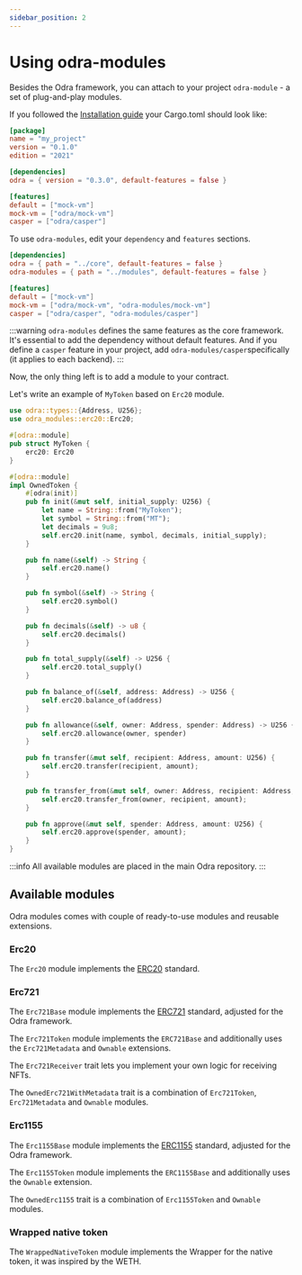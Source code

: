 ```yaml
---
sidebar_position: 2
---
```


# Using odra-modules

Besides the Odra framework, you can attach to your project `odra-module` - a set of plug-and-play modules.

If you followed the [Installation guide](../getting-started/installation.md) your Cargo.toml should look like:

```toml title=Cargo.toml
[package]
name = "my_project"
version = "0.1.0"
edition = "2021"

[dependencies]
odra = { version = "0.3.0", default-features = false }

[features]
default = ["mock-vm"]
mock-vm = ["odra/mock-vm"]
casper = ["odra/casper"]
```

To use `odra-modules`, edit your `dependency` and `features` sections.

```toml title=Cargo.toml
[dependencies]
odra = { path = "../core", default-features = false }
odra-modules = { path = "../modules", default-features = false }

[features]
default = ["mock-vm"]
mock-vm = ["odra/mock-vm", "odra-modules/mock-vm"]
casper = ["odra/casper", "odra-modules/casper"]
```

:::warning
`odra-modules` defines the same features as the core framework. It's essential to add the dependency without default features. And if you define a `casper` feature in your project, add `odra-modules/casper`specifically (it applies to each backend).
:::

Now, the only thing left is to add a module to your contract.

Let's write an example of `MyToken` based on `Erc20` module.

```rust
use odra::types::{Address, U256};
use odra_modules::erc20::Erc20;

#[odra::module]
pub struct MyToken {
    erc20: Erc20
}

#[odra::module]
impl OwnedToken {
    #[odra(init)]
    pub fn init(&mut self, initial_supply: U256) {
        let name = String::from("MyToken");
        let symbol = String::from("MT");
        let decimals = 9u8;
        self.erc20.init(name, symbol, decimals, initial_supply);
    }

    pub fn name(&self) -> String {
        self.erc20.name()
    }

    pub fn symbol(&self) -> String {
        self.erc20.symbol()
    }

    pub fn decimals(&self) -> u8 {
        self.erc20.decimals()
    }

    pub fn total_supply(&self) -> U256 {
        self.erc20.total_supply()
    }

    pub fn balance_of(&self, address: Address) -> U256 {
        self.erc20.balance_of(address)
    }

    pub fn allowance(&self, owner: Address, spender: Address) -> U256 {
        self.erc20.allowance(owner, spender)
    }

    pub fn transfer(&mut self, recipient: Address, amount: U256) {
        self.erc20.transfer(recipient, amount);
    }

    pub fn transfer_from(&mut self, owner: Address, recipient: Address, amount: U256) {
        self.erc20.transfer_from(owner, recipient, amount);
    }

    pub fn approve(&mut self, spender: Address, amount: U256) {
        self.erc20.approve(spender, amount);
    }
}
```

:::info
All available modules are placed in the main Odra repository.
:::

## Available modules

Odra modules comes with couple of ready-to-use modules and reusable extensions.

### Erc20

The `Erc20` module implements the [ERC20](https://eips.ethereum.org/EIPS/eip-20) standard.

### Erc721

The `Erc721Base` module implements the [ERC721](https://eips.ethereum.org/EIPS/eip-721) standard, adjusted for the Odra framework.

The `Erc721Token` module implements the `ERC721Base` and additionally uses
the `Erc721Metadata` and `Ownable` extensions.

The `Erc721Receiver` trait lets you implement your own logic for receiving NFTs.

The `OwnedErc721WithMetadata` trait is a combination of `Erc721Token`, `Erc721Metadata` and `Ownable` modules.

### Erc1155

The `Erc1155Base` module implements the [ERC1155](https://eips.ethereum.org/EIPS/eip-1155) standard, adjusted for the Odra framework.

The `Erc1155Token` module implements the `ERC1155Base` and additionally uses the `Ownable` extension.

The `OwnedErc1155` trait is a combination of `Erc1155Token` and `Ownable` modules.

### Wrapped native token

The `WrappedNativeToken` module implements the Wrapper for the native token,
it was inspired by the WETH.